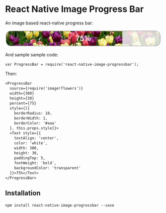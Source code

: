 React Native Image Progress Bar
===============================

An image based react-native progress bar:

![Preview](./images/progress.png)

And sample sample code:

```
var ProgressBar = require('react-native-image-progressbar');
```

Then:

```
<ProgressBar
  source={require('image!flowers')}
  width={300}
  height={30}
  percent={75}
  style={[{
    borderRadius: 10,
    borderWidth: 1,
    borderColor: '#aaa'
  }, this.props.style]}>
  <Text style={{
    textAlign: 'center',
    color: 'white',
    width: 300,
    height: 30,
    paddingTop: 5,
    fontWeight: 'bold',
    backgroundColor: 'transparent'
  }}>75%</Text>
</ProgressBar>
```

## Installation

```
npm install react-native-image-progressbar --save
```
